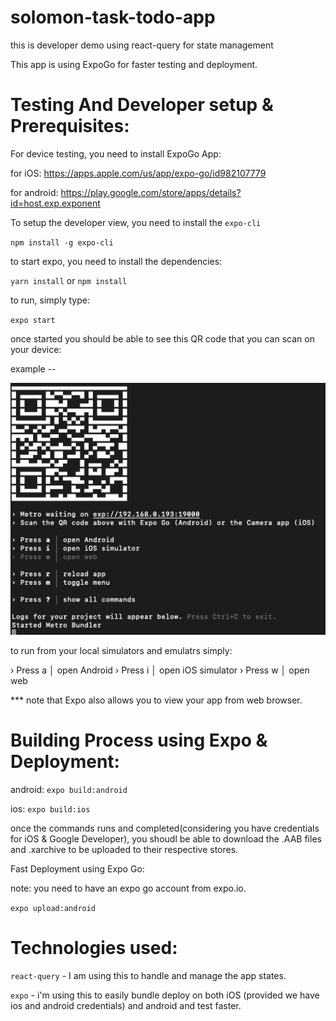 # solomon-task-todo-app
 this is developer demo using react-query for state management


This app is using ExpoGo for faster testing and deployment.





# Testing And Developer setup & Prerequisites:

For device testing, you need to install ExpoGo App:

for iOS: https://apps.apple.com/us/app/expo-go/id982107779

for android: https://play.google.com/store/apps/details?id=host.exp.exponent

To setup the developer view, you need to install the `expo-cli`

`npm install -g expo-cli`

to start expo, you need to install the dependencies:

`yarn install` or `npm install`

to run, simply type:

`expo start`

once started you should be able to see this QR code that you can scan on your device:

example --

![Alt text](docs/image.png)


to run from your local simulators and emulatrs simply:

› Press a │ open Android
› Press i │ open iOS simulator
› Press w │ open web



*** note that Expo also allows you to view your app from web browser.



# Building Process using Expo & Deployment:

android:
`expo build:android`

ios:
`expo build:ios`


once the commands runs and completed(considering you have credentials for iOS & Google Developer), you shoudl be able to download the .AAB files and .xarchive to be uploaded to their respective stores.

Fast Deployment using Expo Go:

note: you need to have an expo go account from expo.io. 

`expo upload:android`

# Technologies used:

`react-query` - I am using this to handle and manage the app states.

`expo` - i'm using this to easily bundle deploy on both iOS (provided we have ios and android credentials) and android and test faster.


